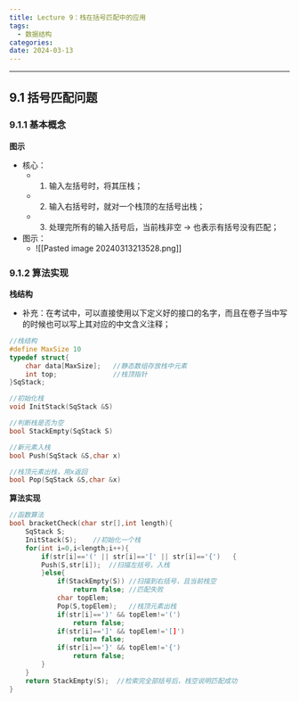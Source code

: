 ```yaml
---
title: Lecture 9：栈在括号匹配中的应用
tags:
  - 数据结构
categories: 
date: 2024-03-13
---
```

---
## 9.1 括号匹配问题
### 9.1.1 基本概念
**图示**
+ 核心：
	+ 1. 输入左括号时，将其压栈；
	+ 2. 输入右括号时，就对一个栈顶的左括号出栈；
	+ 3. 处理完所有的输入括号后，当前栈非空 -> 也表示有括号没有匹配；
+ 图示：
	+ ![[Pasted image 20240313213528.png]]

### 9.1.2 算法实现
**栈结构**
+ 补充：在考试中，可以直接使用以下定义好的接口的名字，而且在卷子当中写的时候也可以写上其对应的中文含义注释；
```c
//栈结构
#define MaxSize 10
typedef struct{
	char data[MaxSize];   //静态数组存放栈中元素
	int top;              //栈顶指针
}SqStack;

//初始化栈
void InitStack(SqStack &S)

//判断栈是否为空
bool StackEmpty(SqStack S)

//新元素入栈
bool Push(SqStack &S,char x)

//栈顶元素出栈，用x返回
bool Pop(SqStack &S,char &x)
```

**算法实现**
```c
//函数算法
bool bracketCheck(char str[],int length){
	SqStack S;
	InitStack(S);    //初始化一个栈
	for(int i=0,i<length;i++){
		if(str[i]=='(' || str[i]=='[' || str[i]=='{')	{
		Push(S,str[i]);  //扫描左括号，入栈
		}else{ 
			if(StackEmpty(S)) //扫描到右括号，且当前栈空
				return false; //匹配失败
			char topElem;
			Pop(S,topElem);   //栈顶元素出栈
			if(str[i]==')' && topElem!='(')
				return false;
			if(str[i]==']' && topElem!='[]')
				return false;
			if(str[i]=='}' && topElem!='{')
				return false;
		}
	}
	return StackEmpty(S);  //检索完全部括号后，栈空说明匹配成功
}
```